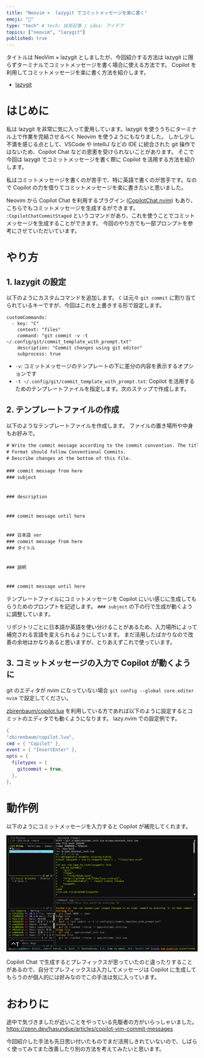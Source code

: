 ```yaml
---
title: "Neovim ×  lazygit でコミットメッセージを楽に書く"
emoji: "📝"
type: "tech" # tech: 技術記事 / idea: アイデア
topics: ["neovim", "lazygit"]
published: true
---
```


タイトルは NeoVim × lazygit としましたが、今回紹介する方法は lazygit に限らずターミナルでコミットメッセージを書く場合に使える方法です。
Copilot を利用してコミットメッセージを楽に書く方法を紹介します。

- [lazygit](https://github.com/jesseduffield/lazygit)

# はじめに

私は lazygit を非常に気に入って愛用しています。lazygit を使ううちにターミナル上で作業を完結させるべく Neovim を使うようにもなりました。
しかし少し不満を感じる点として、VSCode や IntelliJ などの IDE に統合された git 操作ではないため、Copilot Chat などの恩恵を受けられないことがあります。
そこで今回は lazygit でコミットメッセージを書く際に Copilot を活用する方法を紹介します。

私はコミットメッセージを書くのが苦手で、特に英語で書くのが苦手です。なので Copilot の力を借りてコミットメッセージを楽に書きたいと思いました。

Neovim から Copilot Chat を利用するプラグイン ([CopilotChat.nvim](https://github.com/CopilotC-Nvim/CopilotChat.nvim)) もあり、こちらでもコミットメッセージを生成するができます。
`:CopilotChatCommitStaged` というコマンドがあり、これを使うことでコミットメッセージを生成することができます。
今回のやり方でも一部プロンプトを参考にさせていただいています。

# やり方

## 1. lazygit の設定

以下のようにカスタムコマンドを追加します。
`C` は元々 `git commit` に割り当てられているキーですが、今回はこれを上書きする形で設定します。

```toml:~/Library/Application Support/lazygit/config.yml
customCommands:
  - key: "C"
    context: "files"
    command: "git commit -v -t ~/.config/git/commit_template_with_prompt.txt"
    description: "Commit changes using git editor"
    subprocess: true
```

- `-v`: コミットメッセージのテンプレートの下に差分の内容を表示するオプションです
- `-t ~/.config/git/commit_template_with_prompt.txt`: Copilot を活用するためのテンプレートファイルを指定します。次のステップで作成します。

## 2. テンプレートファイルの作成

以下のようなテンプレートファイルを作成します。
ファイルの置き場所や中身もお好みで。

```txt:~/.config/git/commit_template_with_prompt.txt
# Write the commit message according to the commit convention. The title should be a maximum of 50 characters and the message should wrap at 72 characters. Wrap the entire message in a code block in the gitcommit language.
# Format should follow Conventional Commits.
# Describe changes at the bottom of this file.

### commit message from here
### subject


### description


### commit message until here


### 日本語 ver
### commit message from here
### タイトル


### 説明


### commit message until here
```

テンプレートファイルにコミットメッセージを Copilot にいい感じに生成してもらうためのプロンプトを記述します。
`### subject` の下の行で生成が動くように調整しています。

リポジトリごとに日本語か英語を使い分けることがあるため、入力場所によって補完される言語を変えられるようにしています。
まだ活用したばかりなので改善の余地はかなりあると思いますが、とりあえずこれで使っています。

## 3. コミットメッセージの入力で Copilot が動くように

git のエディタが nvim になっていない場合 `git config --global core.editor nvim` で設定してください。

[zbirenbaum/copilot.lua](https://github.com/zbirenbaum/copilot.lua) を利用している方であれば以下のように設定するとコミットのエディタでも動くようになります。
lazy.nvim での設定例です。

```lua
{
"zbirenbaum/copilot.lua",
cmd = { "Copilot" },
event = { "InsertEnter" },
opts = {
  filetypes = {
    gitcommit = true,
  },
},
```

# 動作例

以下のようにコミットメッセージを入力すると Copilot が補完してくれます。

![demo.gif](/images/neovim-lazygit-commit-message/demo.gif)

Copilot Chat で生成するとプレフィックスが思っていたのと違ったりすることがあるので、自分でプレフィックスは入力してメッセージは Copilot に生成してもらうのが個人的には好みなのでこの手法は気に入っています。

# おわりに

途中で気づきましたが近いことをやっている先駆者の方がいらっしゃいました。
https://zenn.dev/hasundue/articles/copilot-vim-commit-messages

今回紹介した手法も先日思い付いたものでまだ活用しきれていないので、しばらく使ってみてまた改善したり別の方法を考えてみたいと思います。
